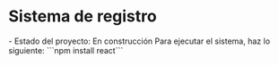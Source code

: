 <h1>Sistema de registro</h1>
- Estado del proyecto: En construcción
Para ejecutar el sistema, haz lo siguiente:
```npm install react```
